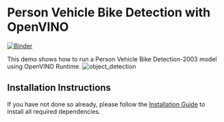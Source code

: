 # Person Vehicle Bike Detection with OpenVINO

[![Binder](https://mybinder.org/badge_logo.svg)](https://mybinder.org/v2/gh/faseeh007/openvino_notebooks/blob/main/notebooks/215-person-vehicle-bike-detection/215-person-vehicle-bike-detection.ipynb/main?)


This demo shows how to run a Person Vehicle Bike Detection-2003 model using OpenVINO Runtime. 
![object_detection](https://user-images.githubusercontent.com/54709992/162164657-8410d4d3-1686-4496-9a65-44b1ee1ee47b.gif)

  
## Installation Instructions

If you have not done so already, please follow the [Installation Guide](../../README.md) to install all required dependencies.
